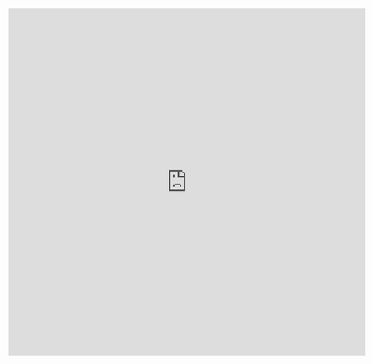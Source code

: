 <iframe src="http://docs.google.com/gview?url=http://supastuff.github.io/webpage/docs/Resume-JeanPena.pdf&embedded=true" width="718" height="700" frameborder="0" allowfullscreen></iframe>
